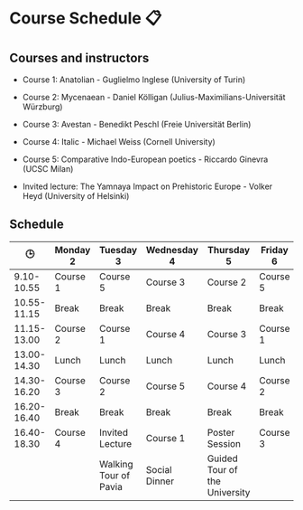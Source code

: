 # Course Schedule 📋

## Courses and instructors 

- Course 1: Anatolian - Guglielmo Inglese (University of Turin)
- Course 2: Mycenaean - Daniel Kölligan (Julius-Maximilians-Universität Würzburg)
- Course 3: Avestan - Benedikt Peschl (Freie Universität Berlin)
- Course 4: Italic - Michael Weiss (Cornell University)
- Course 5: Comparative Indo-European poetics - Riccardo Ginevra (UCSC Milan)
  
- Invited lecture: The Yamnaya Impact on Prehistoric Europe - Volker Heyd (University of Helsinki)

## Schedule

| 🕒 | Monday 2 | Tuesday 3 | Wednesday 4 | Thursday 5 | Friday 6 | Saturday 7 |
| ----------- | ----------- | ----------- | ----------- | ----------- | ----------- | ----------- | 
| 9.10-10.55 | Course 1 | Course 5 |Course 3 | Course 2 | Course 5 | Course 4 |
| 10.55-11.15 | Break | Break | Break | Break | Break | Break |
| 11.15-13.00 | Course 2 | Course 1 | Course 4 | Course 3 | Course 1 | Course 5 |
| 13.00-14.30 | Lunch | Lunch | Lunch | Lunch | Lunch | Lunch |
| 14.30-16.20 | Course 3 | Course 2 | Course 5 | Course 4 | Course 2 |  |
| 16.20-16.40 | Break | Break | Break | Break | Break |  |
| 16.40-18.30 | Course 4 | Invited Lecture | Course 1 | Poster Session | Course 3 |  |
|  |  | Walking Tour of Pavia | Social Dinner | Guided Tour of the University |  | 
